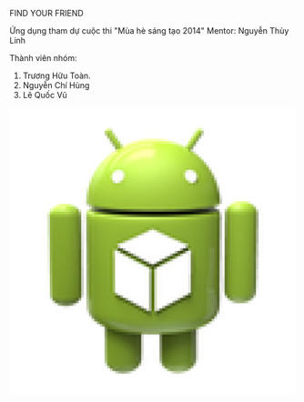FIND YOUR FRIEND

Ứng dụng tham dự cuộc thi "Mùa hè sáng tạo 2014"
Mentor: Nguyễn Thùy Linh

Thành viên nhóm:
1. Trương Hữu Toàn.
2. Nguyễn Chí Hùng
3. Lê Quốc Vũ


![alt tag](https://github.com/vu111293/findyourfriend/blob/master/ic_launcher-web.png)
